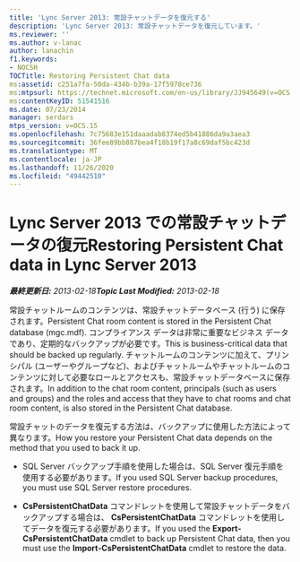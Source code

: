 ```yaml
---
title: 'Lync Server 2013: 常設チャットデータを復元する'
description: 'Lync Server 2013: 常設チャットデータを復元しています。'
ms.reviewer: ''
ms.author: v-lanac
author: lanachin
f1.keywords:
- NOCSH
TOCTitle: Restoring Persistent Chat data
ms:assetid: c251a7fa-50da-434b-b39a-17f5978ce736
ms:mtpsurl: https://technet.microsoft.com/en-us/library/JJ945649(v=OCS.15)
ms:contentKeyID: 51541516
ms.date: 07/23/2014
manager: serdars
mtps_version: v=OCS.15
ms.openlocfilehash: 7c75683e151daaadab8374ed5b41886da9a3aea3
ms.sourcegitcommit: 36fee89bb887bea4f18b19f17a8c69daf5bc423d
ms.translationtype: MT
ms.contentlocale: ja-JP
ms.lasthandoff: 11/26/2020
ms.locfileid: "49442510"
---
```

# <a name="restoring-persistent-chat-data-in-lync-server-2013"></a><span data-ttu-id="7de40-103">Lync Server 2013 での常設チャットデータの復元</span><span class="sxs-lookup"><span data-stu-id="7de40-103">Restoring Persistent Chat data in Lync Server 2013</span></span>

<div data-xmlns="http://www.w3.org/1999/xhtml">

<div class="topic" data-xmlns="http://www.w3.org/1999/xhtml" data-msxsl="urn:schemas-microsoft-com:xslt" data-cs="https://msdn.microsoft.com/">

<div data-asp="https://msdn2.microsoft.com/asp">



</div>

<div id="mainSection">

<div id="mainBody"><span data-ttu-id="7de40-104">

<span> </span></span><span class="sxs-lookup"><span data-stu-id="7de40-104">

<span> </span></span></span>

<span data-ttu-id="7de40-105">_**最終更新日:** 2013-02-18_</span><span class="sxs-lookup"><span data-stu-id="7de40-105">_**Topic Last Modified:** 2013-02-18_</span></span>

<span data-ttu-id="7de40-106">常設チャットルームのコンテンツは、常設チャットデータベース (行う) に保存されます。</span><span class="sxs-lookup"><span data-stu-id="7de40-106">Persistent Chat room content is stored in the Persistent Chat database (mgc.mdf).</span></span> <span data-ttu-id="7de40-107">コンプライアンス データは非常に重要なビジネス データであり、定期的なバックアップが必要です。</span><span class="sxs-lookup"><span data-stu-id="7de40-107">This is business-critical data that should be backed up regularly.</span></span> <span data-ttu-id="7de40-108">チャットルームのコンテンツに加えて、プリンシパル (ユーザーやグループなど)、およびチャットルームやチャットルームのコンテンツに対して必要なロールとアクセスも、常設チャットデータベースに保存されます。</span><span class="sxs-lookup"><span data-stu-id="7de40-108">In addition to the chat room content, principals (such as users and groups) and the roles and access that they have to chat rooms and chat room content, is also stored in the Persistent Chat database.</span></span>

<span data-ttu-id="7de40-109">常設チャットのデータを復元する方法は、バックアップに使用した方法によって異なります。</span><span class="sxs-lookup"><span data-stu-id="7de40-109">How you restore your Persistent Chat data depends on the method that you used to back it up.</span></span>

  - <span data-ttu-id="7de40-110">SQL Server バックアップ手順を使用した場合は、SQL Server 復元手順を使用する必要があります。</span><span class="sxs-lookup"><span data-stu-id="7de40-110">If you used SQL Server backup procedures, you must use SQL Server restore procedures.</span></span>

  - <span data-ttu-id="7de40-111">**CsPersistentChatData** コマンドレットを使用して常設チャットデータをバックアップする場合は、 **CsPersistentChatData** コマンドレットを使用してデータを復元する必要があります。</span><span class="sxs-lookup"><span data-stu-id="7de40-111">If you used the **Export-CsPersistentChatData** cmdlet to back up Persistent Chat data, then you must use the **Import-CsPersistentChatData** cmdlet to restore the data.</span></span>

<span data-ttu-id="7de40-112"></div>

<span> </span>

</div>

</div>

</span><span class="sxs-lookup"><span data-stu-id="7de40-112"></div>

<span> </span>

</div>

</div>

</span></span></div>

